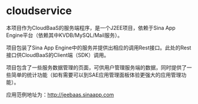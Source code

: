 cloudservice
============

本项目作为CloudBaaS的服务端程序，是一个J2EE项目，依赖于Sina App Engine平台（依赖其中KVDB/MySQL/Mail服务）。

项目包装了Sina App Engine中的服务并提供出相应的调用Rest接口。此处的Rest接口供CloudBaaS的Client端（SDK）调用。

项目包含了一些服务数据管理的页面，可供用户管理服务端的数据，同时提供了一些简单的统计功能（如有需要可以到SAE应用管理面板体验更强大的应用管理功能）。

应用范例地址为：http://jeebaas.sinaapp.com
